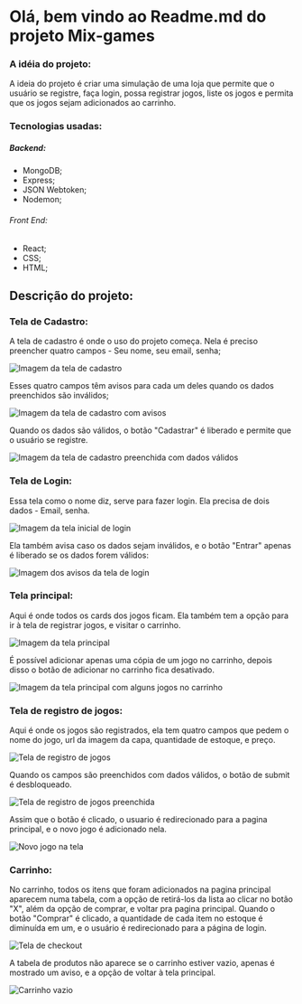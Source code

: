 # Olá, bem vindo ao Readme.md do projeto Mix-games



### A idéia do projeto:

A ideia do projeto é criar uma simulação de uma loja que permite que o usuário se registre, faça login, possa registrar jogos, liste os jogos e permita que os jogos sejam adicionados ao carrinho.


### Tecnologias usadas:

##### Backend:

- MongoDB;
- Express;
- JSON Webtoken;
- Nodemon;

###### Front End:

- React;
- CSS;
- HTML;


## Descrição do projeto:

### Tela de Cadastro:

A tela de cadastro é onde o uso do projeto começa. Nela é preciso preencher quatro campos - Seu nome, seu email, senha;

![Imagem da tela de cadastro](./src/images/PageImages/Signup-Inicial.png)

Esses quatro campos têm avisos para cada um deles quando os dados preenchidos são inválidos;

![Imagem da tela de cadastro com avisos](./src/images/PageImages/Signup-Avisos.png)

Quando os dados são válidos, o botão "Cadastrar" é liberado e permite que o usuário se registre.

![Imagem da tela de cadastro preenchida com dados válidos](./src/images/PageImages/Signup-Dados-Validos.png)



### Tela de Login:

Essa tela como o nome diz, serve para fazer login. Ela precisa de dois dados - Email, senha.

![Imagem da tela inicial de login](./src/images/PageImages/Login-Inicial.png)

Ela também avisa caso os dados sejam inválidos, e o botão "Entrar" apenas é liberado se os dados forem válidos:

![Imagem dos avisos da tela de login](./src/images/PageImages/Login-InformacaoErrada.png)


### Tela principal:

Aqui é onde todos os cards dos jogos ficam. Ela também tem a opção para ir à tela de registrar jogos, e visitar o carrinho.

![Imagem da tela principal](./src/images/PageImages/Main-Page-Inicial.png)

É possível adicionar apenas uma cópia de um jogo no carrinho, depois disso o botão de adicionar no carrinho fica desativado.

![Imagem da tela principal com alguns jogos no carrinho](./src/images/PageImages/MainPage-ItensNoCarrinho.png)


### Tela de registro de jogos:

Aqui é onde os jogos são registrados, ela tem quatro campos que pedem o nome do jogo, url da imagem da capa, quantidade de estoque, e preço.

![Tela de registro de jogos](./src/images/PageImages/RegisterGame-InicialAvisos.png)

Quando os campos são preenchidos com dados válidos, o botão de submit é desbloqueado.

![Tela de registro de jogos preenchida](./src/images/PageImages/RegisterGame-Preenchida.png)

Assim que o botão é clicado, o usuario é redirecionado para a pagina principal, e o novo jogo é adicionado nela.

![Novo jogo na tela](./src/images/PageImages/RegisterGame-NovoJogo.png)


### Carrinho:

No carrinho, todos os itens que foram adicionados na pagina principal aparecem numa tabela, com a opção de retirá-los da lista ao clicar no botão "X", além da opção de comprar, e voltar pra pagina principal. Quando o botão "Comprar" é clicado, a quantidade de cada item no estoque é diminuída em um, e o usuário é redirecionado para a página de login.

![Tela de checkout](./src/images/PageImages/Carrinho-ComItens.png)

A tabela de produtos não aparece se o carrinho estiver vazio, apenas é mostrado um aviso, e a opção de voltar à tela principal.

![Carrinho vazio](./src/images/PageImages/Carrinho-Vazio.png)

